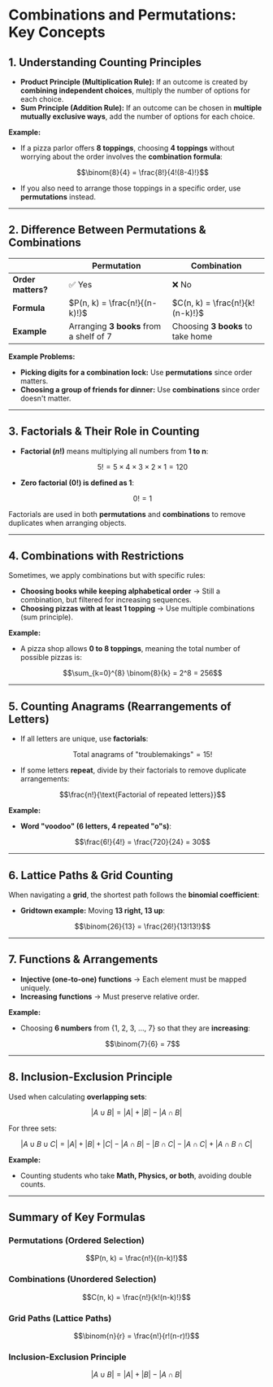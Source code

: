 # Combinations and Permutations: Key Concepts

## 1. Understanding Counting Principles
- **Product Principle (Multiplication Rule):** If an outcome is created by **combining independent choices**, multiply the number of options for each choice.
- **Sum Principle (Addition Rule):** If an outcome can be chosen in **multiple mutually exclusive ways**, add the number of options for each choice.

**Example:**
- If a pizza parlor offers **8 toppings**, choosing **4 toppings** without worrying about the order involves the **combination formula**:

  $$\binom{8}{4} = \frac{8!}{4!(8-4)!}$$

- If you also need to arrange those toppings in a specific order, use **permutations** instead.

---

## 2. Difference Between Permutations & Combinations

|  | **Permutation** | **Combination** |
|---|----------------|---------------|
| **Order matters?** | ✅ Yes | ❌ No |
| **Formula** | $P(n, k) = \frac{n!}{(n-k)!}$ | $C(n, k) = \frac{n!}{k!(n-k)!}$ |
| **Example** | Arranging **3 books** from a shelf of 7 | Choosing **3 books** to take home |

**Example Problems:**
- **Picking digits for a combination lock:** Use **permutations** since order matters.
- **Choosing a group of friends for dinner:** Use **combinations** since order doesn't matter.

---

## 3. Factorials & Their Role in Counting
- **Factorial ($n!$)** means multiplying all numbers from **1 to n**:

  $$5! = 5 \times 4 \times 3 \times 2 \times 1 = 120$$

- **Zero factorial ($0!$) is defined as 1**:

  $$0! = 1$$

Factorials are used in both **permutations** and **combinations** to remove duplicates when arranging objects.

---

## 4. Combinations with Restrictions
Sometimes, we apply combinations but with specific rules:
- **Choosing books while keeping alphabetical order** → Still a combination, but filtered for increasing sequences.
- **Choosing pizzas with at least 1 topping** → Use multiple combinations (sum principle).

**Example:**
- A pizza shop allows **0 to 8 toppings**, meaning the total number of possible pizzas is:

  $$\sum_{k=0}^{8} \binom{8}{k} = 2^8 = 256$$

---

## 5. Counting Anagrams (Rearrangements of Letters)
- If all letters are unique, use **factorials**:

  $$\text{Total anagrams of "troublemakings"} = 15!$$

- If some letters **repeat**, divide by their factorials to remove duplicate arrangements:

  $$\frac{n!}{\text{Factorial of repeated letters}}$$

**Example:**
- **Word "voodoo" (6 letters, 4 repeated "o"s)**:

  $$\frac{6!}{4!} = \frac{720}{24} = 30$$

---

## 6. Lattice Paths & Grid Counting
When navigating a **grid**, the shortest path follows the **binomial coefficient**:
- **Gridtown example:** Moving **13 right, 13 up**:

  $$\binom{26}{13} = \frac{26!}{13!13!}$$

---

## 7. Functions & Arrangements
- **Injective (one-to-one) functions** → Each element must be mapped uniquely.
- **Increasing functions** → Must preserve relative order.

**Example:**
- Choosing **6 numbers** from {1, 2, 3, …, 7} so that they are **increasing**:

  $$\binom{7}{6} = 7$$

---

## 8. Inclusion-Exclusion Principle
Used when calculating **overlapping sets**:

  $$|A \cup B| = |A| + |B| - |A \cap B|$$

For three sets:

  $$|A \cup B \cup C| = |A| + |B| + |C| - |A \cap B| - |B \cap C| - |A \cap C| + |A \cap B \cap C|$$

**Example:**
- Counting students who take **Math, Physics, or both**, avoiding double counts.

---

## Summary of Key Formulas

### **Permutations (Ordered Selection)**
  $$P(n, k) = \frac{n!}{(n-k)!}$$

### **Combinations (Unordered Selection)**
  $$C(n, k) = \frac{n!}{k!(n-k)!}$$

### **Grid Paths (Lattice Paths)**
  $$\binom{n}{r} = \frac{n!}{r!(n-r)!}$$

### **Inclusion-Exclusion Principle**
  $$|A \cup B| = |A| + |B| - |A \cap B|$$


